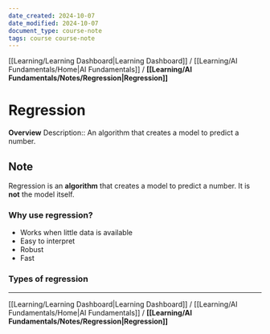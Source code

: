 ```yaml
---
date_created: 2024-10-07
date_modified: 2024-10-07
document_type: course-note
tags: course course-note
---
```

[[Learning/Learning Dashboard|Learning Dashboard]] / [[Learning/AI Fundamentals/Home|AI Fundamentals]] / **[[Learning/AI Fundamentals/Notes/Regression|Regression]]**
# Regression
**Overview**
Description:: An algorithm that creates a model to predict a number.

## Note

Regression is an **algorithm** that creates a model to predict a number. It is **not** the model itself.

### Why use regression?

- Works when little data is available
- Easy to interpret
- Robust
- Fast

### Types of regression


---
[[Learning/Learning Dashboard|Learning Dashboard]] / [[Learning/AI Fundamentals/Home|AI Fundamentals]] / **[[Learning/AI Fundamentals/Notes/Regression|Regression]]**